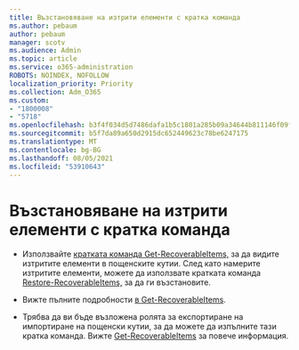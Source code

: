 ```yaml
---
title: Възстановяване на изтрити елементи с кратка команда
ms.author: pebaum
author: pebaum
manager: scotv
ms.audience: Admin
ms.topic: article
ms.service: o365-administration
ROBOTS: NOINDEX, NOFOLLOW
localization_priority: Priority
ms.collection: Adm_O365
ms.custom:
- "1800008"
- "5718"
ms.openlocfilehash: b3f4f034d5d7486dafa1b5c1801a285b09a34644b811146f09f454fad9647833
ms.sourcegitcommit: b5f7da89a650d2915dc652449623c78be6247175
ms.translationtype: MT
ms.contentlocale: bg-BG
ms.lasthandoff: 08/05/2021
ms.locfileid: "53910643"
---
```

# <a name="recover-deleted-items-with-cmdlet"></a>Възстановяване на изтрити елементи с кратка команда

- Използвайте [кратката команда Get-RecoverableItems,](https://docs.microsoft.com/powershell/module/exchange/get-recoverableitems?view=exchange-ps) за да видите изтритите елементи в пощенските кутии. След като намерите изтритите елементи, можете да използвате кратката команда [Restore-RecoverableItems,](https://docs.microsoft.com/powershell/module/exchange/Restore-RecoverableItems?view=exchange-ps) за да ги възстановите.

- Вижте пълните подробности [в Get-RecoverableItems](https://docs.microsoft.com/powershell/module/exchange/get-recoverableitems?view=exchange-ps).

- Трябва да ви бъде възложена ролята за експортиране на импортиране на пощенски кутии, за да можете да изпълните тази кратка команда. Вижте [Get-RecoverableItems](https://docs.microsoft.com/powershell/module/exchange/get-recoverableitems?view=exchange-ps) за повече информация.
